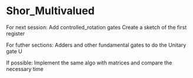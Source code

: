 # Shor_Multivalued
For next session:
Add controlled_rotation gates
Create a sketch of the first register

For futher sections:
Adders and other fundamental gates to do the Unitary gate U

If possible:
Implement the same algo with matrices and compare the necessary time

